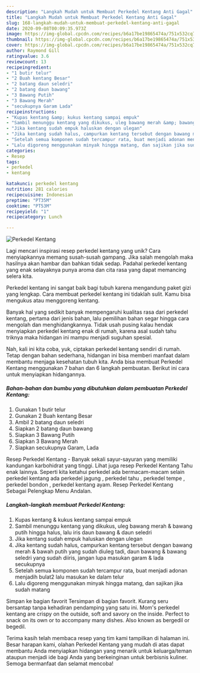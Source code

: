 ```yaml
---
description: "Langkah Mudah untuk Membuat Perkedel Kentang Anti Gagal"
title: "Langkah Mudah untuk Membuat Perkedel Kentang Anti Gagal"
slug: 168-langkah-mudah-untuk-membuat-perkedel-kentang-anti-gagal
date: 2020-09-08T00:09:35.973Z
image: https://img-global.cpcdn.com/recipes/b6a17be19865474a/751x532cq70/perkedel-kentang-foto-resep-utama.jpg
thumbnail: https://img-global.cpcdn.com/recipes/b6a17be19865474a/751x532cq70/perkedel-kentang-foto-resep-utama.jpg
cover: https://img-global.cpcdn.com/recipes/b6a17be19865474a/751x532cq70/perkedel-kentang-foto-resep-utama.jpg
author: Raymond Gill
ratingvalue: 3.6
reviewcount: 13
recipeingredient:
- "1 butir telur"
- "2 Buah kentang Besar"
- "2 batang daun seledri"
- "2 batang daun bawang"
- "3 Bawang Putih"
- "3 Bawang Merah"
- "secukupnya Garam Lada"
recipeinstructions:
- "Kupas kentang &amp; kukus kentang sampai empuk"
- "Sambil menunggu kentang yang dikukus, uleg bawang merah &amp; bawang putih hingga halus, lalu iris daun bawang &amp; daun seledri"
- "Jika kentang sudah empuk haluskan dengan ulegan"
- "Jika kentang sudah halus, campurkan kentang tersebut dengan bawang merah &amp; bawah putih yang sudah diuleg tadi, daun bawang &amp; bawang seledri yang sudah diiris, jangan lupa masukan garam &amp; lada secukupnya"
- "Setelah semua komponen sudah tercampur rata, buat menjadi adonan menjadih bulat2 lalu masukan ke dalam telur"
- "Lalu digoreng menggunakan minyak hingga matang, dan sajikan jika sudah matang"
categories:
- Resep
tags:
- perkedel
- kentang

katakunci: perkedel kentang 
nutrition: 281 calories
recipecuisine: Indonesian
preptime: "PT35M"
cooktime: "PT53M"
recipeyield: "1"
recipecategory: Lunch

---
```



![Perkedel Kentang](https://img-global.cpcdn.com/recipes/b6a17be19865474a/751x532cq70/perkedel-kentang-foto-resep-utama.jpg)

Lagi mencari inspirasi resep perkedel kentang yang unik? Cara menyiapkannya memang susah-susah gampang. Jika salah mengolah maka hasilnya akan hambar dan bahkan tidak sedap. Padahal perkedel kentang yang enak selayaknya punya aroma dan cita rasa yang dapat memancing selera kita.

Perkedel kentang ini sangat baik bagi tubuh karena mengandung paket gizi yang lengkap. Cara membuat perkedel kentang ini tidaklah sulit. Kamu bisa mengukus atau menggoreng kentang.

Banyak hal yang sedikit banyak mempengaruhi kualitas rasa dari perkedel kentang, pertama dari jenis bahan, lalu pemilihan bahan segar hingga cara mengolah dan menghidangkannya. Tidak usah pusing kalau hendak menyiapkan perkedel kentang enak di rumah, karena asal sudah tahu triknya maka hidangan ini mampu menjadi suguhan spesial.


Nah, kali ini kita coba, yuk, ciptakan perkedel kentang sendiri di rumah. Tetap dengan bahan sederhana, hidangan ini bisa memberi manfaat dalam membantu menjaga kesehatan tubuh kita. Anda bisa membuat Perkedel Kentang menggunakan 7 bahan dan 6 langkah pembuatan. Berikut ini cara untuk menyiapkan hidangannya.

<!--inarticleads1-->

##### Bahan-bahan dan bumbu yang dibutuhkan dalam pembuatan Perkedel Kentang:

1. Gunakan 1 butir telur
1. Gunakan 2 Buah kentang Besar
1. Ambil 2 batang daun seledri
1. Siapkan 2 batang daun bawang
1. Siapkan 3 Bawang Putih
1. Siapkan 3 Bawang Merah
1. Siapkan secukupnya Garam, Lada


Resep Perkedel Kentang - Banyak sekali sayur-sayuran yang memiliki kandungan karbohidrat yang tinggi. Lihat juga resep Perkedel Kentang Tahu enak lainnya. Seperti kita ketahui perkedel ada bermacam-macam selain perkedel kentang ada perkedel jagung , perkedel tahu , perkedel tempe , perkedel bondon , perkedel kentang ayam. Resep Perkedel Kentang Sebagai Pelengkap Menu Andalan. 

<!--inarticleads2-->

##### Langkah-langkah membuat Perkedel Kentang:

1. Kupas kentang &amp; kukus kentang sampai empuk
1. Sambil menunggu kentang yang dikukus, uleg bawang merah &amp; bawang putih hingga halus, lalu iris daun bawang &amp; daun seledri
1. Jika kentang sudah empuk haluskan dengan ulegan
1. Jika kentang sudah halus, campurkan kentang tersebut dengan bawang merah &amp; bawah putih yang sudah diuleg tadi, daun bawang &amp; bawang seledri yang sudah diiris, jangan lupa masukan garam &amp; lada secukupnya
1. Setelah semua komponen sudah tercampur rata, buat menjadi adonan menjadih bulat2 lalu masukan ke dalam telur
1. Lalu digoreng menggunakan minyak hingga matang, dan sajikan jika sudah matang


Simpan ke bagian favorit Tersimpan di bagian favorit. Kurang seru bersantap tanpa kehadiran pendamping yang satu ini. Mom&#39;s perkedel kentang are crispy on the outside, soft and savory on the inside. Perfect to snack on its own or to accompany many dishes. Also known as bergedil or begedil. 

Terima kasih telah membaca resep yang tim kami tampilkan di halaman ini. Besar harapan kami, olahan Perkedel Kentang yang mudah di atas dapat membantu Anda menyiapkan hidangan yang menarik untuk keluarga/teman ataupun menjadi ide bagi Anda yang berkeinginan untuk berbisnis kuliner. Semoga bermanfaat dan selamat mencoba!
